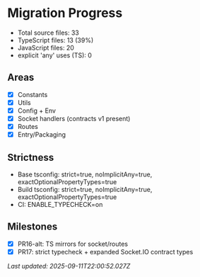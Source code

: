 # Migration Progress

- Total source files: 33
- TypeScript files: 13 (39%)
- JavaScript files: 20
- explicit 'any' uses (TS): 0

## Areas
- [x] Constants
- [x] Utils
- [x] Config + Env
- [x] Socket handlers (contracts v1 present)
- [x] Routes
- [x] Entry/Packaging

## Strictness
- Base tsconfig: strict=true, noImplicitAny=true, exactOptionalPropertyTypes=true
- Build tsconfig: strict=true, noImplicitAny=true, exactOptionalPropertyTypes=true
- CI: ENABLE_TYPECHECK=on

## Milestones
- [x] PR16-alt: TS mirrors for socket/routes
- [x] PR17: strict typecheck + expanded Socket.IO contract types

_Last updated: 2025-09-11T22:00:52.027Z_
